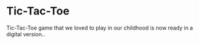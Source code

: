 # Tic-Tac-Toe
Tic-Tac-Toe game that we loved to play in our childhood is now ready in a digital version..
